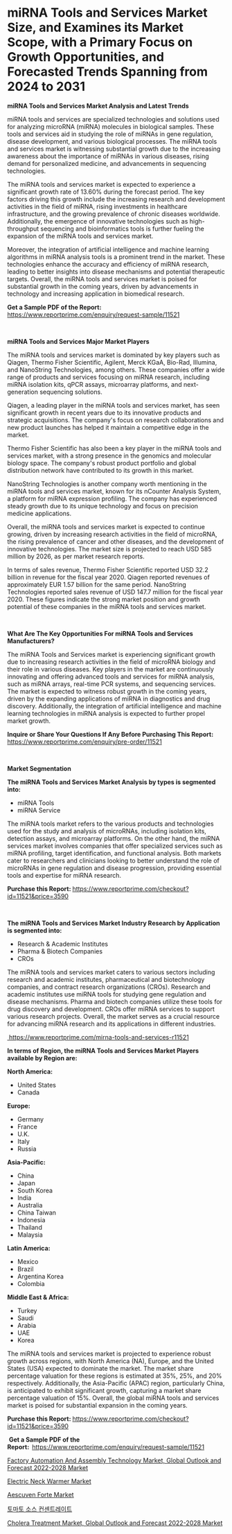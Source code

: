 <p><h1>miRNA Tools and Services Market Size, and Examines its Market Scope, with a Primary Focus on Growth Opportunities, and Forecasted Trends Spanning from 2024 to 2031</h1></p><p><strong>miRNA Tools and Services Market Analysis and Latest Trends</strong></p>
<p><p>miRNA tools and services are specialized technologies and solutions used for analyzing microRNA (miRNA) molecules in biological samples. These tools and services aid in studying the role of miRNAs in gene regulation, disease development, and various biological processes. The miRNA tools and services market is witnessing substantial growth due to the increasing awareness about the importance of miRNAs in various diseases, rising demand for personalized medicine, and advancements in sequencing technologies.</p><p>The miRNA tools and services market is expected to experience a significant growth rate of 13.60% during the forecast period. The key factors driving this growth include the increasing research and development activities in the field of miRNA, rising investments in healthcare infrastructure, and the growing prevalence of chronic diseases worldwide. Additionally, the emergence of innovative technologies such as high-throughput sequencing and bioinformatics tools is further fueling the expansion of the miRNA tools and services market.</p><p>Moreover, the integration of artificial intelligence and machine learning algorithms in miRNA analysis tools is a prominent trend in the market. These technologies enhance the accuracy and efficiency of miRNA research, leading to better insights into disease mechanisms and potential therapeutic targets. Overall, the miRNA tools and services market is poised for substantial growth in the coming years, driven by advancements in technology and increasing application in biomedical research.</p></p>
<p><strong>Get a Sample PDF of the Report:&nbsp;</strong> <a href="https://www.reportprime.com/enquiry/request-sample/11521">https://www.reportprime.com/enquiry/request-sample/11521</a></p>
<p>&nbsp;</p>
<p><strong>miRNA Tools and Services Major Market Players</strong></p>
<p><p>The miRNA tools and services market is dominated by key players such as Qiagen, Thermo Fisher Scientific, Agilent, Merck KGaA, Bio-Rad, Illumina, and NanoString Technologies, among others. These companies offer a wide range of products and services focusing on miRNA research, including miRNA isolation kits, qPCR assays, microarray platforms, and next-generation sequencing solutions.</p><p>Qiagen, a leading player in the miRNA tools and services market, has seen significant growth in recent years due to its innovative products and strategic acquisitions. The company's focus on research collaborations and new product launches has helped it maintain a competitive edge in the market.</p><p>Thermo Fisher Scientific has also been a key player in the miRNA tools and services market, with a strong presence in the genomics and molecular biology space. The company's robust product portfolio and global distribution network have contributed to its growth in this market.</p><p>NanoString Technologies is another company worth mentioning in the miRNA tools and services market, known for its nCounter Analysis System, a platform for miRNA expression profiling. The company has experienced steady growth due to its unique technology and focus on precision medicine applications.</p><p>Overall, the miRNA tools and services market is expected to continue growing, driven by increasing research activities in the field of microRNA, the rising prevalence of cancer and other diseases, and the development of innovative technologies. The market size is projected to reach USD 585 million by 2026, as per market research reports.</p><p>In terms of sales revenue, Thermo Fisher Scientific reported USD 32.2 billion in revenue for the fiscal year 2020. Qiagen reported revenues of approximately EUR 1.57 billion for the same period. NanoString Technologies reported sales revenue of USD 147.7 million for the fiscal year 2020. These figures indicate the strong market position and growth potential of these companies in the miRNA tools and services market.</p></p>
<p>&nbsp;</p>
<p><strong>What Are The Key Opportunities For miRNA Tools and Services Manufacturers?</strong></p>
<p><p>The miRNA Tools and Services market is experiencing significant growth due to increasing research activities in the field of microRNA biology and their role in various diseases. Key players in the market are continuously innovating and offering advanced tools and services for miRNA analysis, such as miRNA arrays, real-time PCR systems, and sequencing services. The market is expected to witness robust growth in the coming years, driven by the expanding applications of miRNA in diagnostics and drug discovery. Additionally, the integration of artificial intelligence and machine learning technologies in miRNA analysis is expected to further propel market growth.</p></p>
<p><strong>Inquire or Share Your Questions If Any Before Purchasing This Report:</strong> <a href="https://www.reportprime.com/enquiry/pre-order/11521">https://www.reportprime.com/enquiry/pre-order/11521</a></p>
<p>&nbsp;</p>
<p><strong>Market Segmentation</strong></p>
<p><strong>The miRNA Tools and Services Market Analysis by types is segmented into:</strong></p>
<p><ul><li>miRNA Tools</li><li>miRNA Service</li></ul></p>
<p><p>The miRNA tools market refers to the various products and technologies used for the study and analysis of microRNAs, including isolation kits, detection assays, and microarray platforms. On the other hand, the miRNA services market involves companies that offer specialized services such as miRNA profiling, target identification, and functional analysis. Both markets cater to researchers and clinicians looking to better understand the role of microRNAs in gene regulation and disease progression, providing essential tools and expertise for miRNA research.</p></p>
<p><strong>Purchase this Report:&nbsp;</strong><a href="https://www.reportprime.com/checkout?id=11521&price=3590">https://www.reportprime.com/checkout?id=11521&price=3590</a></p>
<p>&nbsp;</p>
<p><strong>The miRNA Tools and Services Market Industry Research by Application is segmented into:</strong></p>
<p><ul><li>Research & Academic Institutes</li><li>Pharma & Biotech Companies</li><li>CROs</li></ul></p>
<p><p>The miRNA tools and services market caters to various sectors including research and academic institutes, pharmaceutical and biotechnology companies, and contract research organizations (CROs). Research and academic institutes use miRNA tools for studying gene regulation and disease mechanisms. Pharma and biotech companies utilize these tools for drug discovery and development. CROs offer miRNA services to support various research projects. Overall, the market serves as a crucial resource for advancing miRNA research and its applications in different industries.</p></p>
<p><a href="https://www.reportprime.com/mirna-tools-and-services-r11521">&nbsp;https://www.reportprime.com/mirna-tools-and-services-r11521</a></p>
<p><strong>In terms of Region, the miRNA Tools and Services Market Players available by Region are:</strong></p>
<p>
    <p> <strong> North America: </strong>
        <ul>
            <li>United States</li>
            <li>Canada</li>
        </ul>
        </p> 
    <p> <strong> Europe: </strong>
        <ul>
            <li>Germany</li>
            <li>France</li>
            <li>U.K.</li>
            <li>Italy</li>
            <li>Russia</li>
        </ul>
        </p> 
    <p> <strong> Asia-Pacific: </strong>
        <ul>
            <li>China</li>
            <li>Japan</li>
            <li>South Korea</li>
            <li>India</li>
            <li>Australia</li>
            <li>China Taiwan</li>
            <li>Indonesia</li>
            <li>Thailand</li>
            <li>Malaysia</li>
        </ul>
        </p> 
    <p> <strong> Latin America: </strong>
        <ul>
            <li>Mexico</li>
            <li>Brazil</li>
            <li>Argentina Korea</li>
            <li>Colombia</li>
        </ul>
        </p> 
    <p> <strong> Middle East & Africa: </strong>
        <ul>
            <li>Turkey</li>
            <li>Saudi</li>
            <li>Arabia</li>
            <li>UAE</li>
            <li>Korea</li>
        </ul>
    </p>
    </p>
<p><p>The miRNA tools and services market is projected to experience robust growth across regions, with North America (NA), Europe, and the United States (USA) expected to dominate the market. The market share percentage valuation for these regions is estimated at 35%, 25%, and 20% respectively. Additionally, the Asia-Pacific (APAC) region, particularly China, is anticipated to exhibit significant growth, capturing a market share percentage valuation of 15%. Overall, the global miRNA tools and services market is poised for substantial expansion in the coming years.</p></p>
<p><strong>Purchase this Report: </strong><a href="https://www.reportprime.com/checkout?id=11521&price=3590">https://www.reportprime.com/checkout?id=11521&price=3590</a></p>
<p>&nbsp;<strong>Get a Sample PDF of the Report:&nbsp;&nbsp;</strong><a href="https://www.reportprime.com/enquiry/request-sample/11521">https://www.reportprime.com/enquiry/request-sample/11521</a></p>
<p><strong></strong></p>
<p><p><a href="https://issuu.com/reportprime-2/docs/factory-automation-and-assembly-tec_f3b95cc23d4ac8">Factory Automation And Assembly Technology Market, Global Outlook and Forecast 2022-2028 Market</a></p><p><a href="https://github.com/hrhzhypq19/Market-Research-Report-List-1/blob/main/electric-neck-warmer-market.md">Electric Neck Warmer Market</a></p><p><a href="https://github.com/CliffMedina6/Market-Research-Report-List-6/blob/main/aescuven-forte-market.md">Aescuven Forte Market</a></p><p><a href="https://medium.com/@zolajenkins98/%ED%86%A0%EB%A7%88%ED%86%A0-%EC%86%8C%EC%8A%A4-%EB%86%8D%EC%B6%95%EC%95%A1-%EC%8B%9C%EC%9E%A5%EC%9D%98-%EB%96%A0%EC%98%A4%EB%A5%B4%EB%8A%94-%ED%8A%B8%EB%A0%8C%EB%93%9C-2024%EB%85%84%EB%B6%80%ED%84%B0-2031%EB%85%84%EA%B9%8C%EC%A7%80%EC%9D%98-%EA%B8%80%EB%A1%9C%EB%B2%8C-%EC%A0%84%EB%A7%9D%EA%B3%BC-%EB%AF%B8%EB%9E%98-%EC%A0%84%EB%A7%9D-119583152417">토마토 소스 컨센트레이트</a></p><p><a href="https://issuu.com/reportprime-2/docs/cholera-treatment-market-global-out_bed8ee19b6cffe">Cholera Treatment Market, Global Outlook and Forecast 2022-2028 Market</a></p></p>